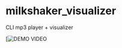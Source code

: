 # milkshaker_visualizer
CLI mp3 player + visualizer

[![DEMO VIDEO]([https://www.youtube.com/watch?v=_5tFXJQIzi4](https://www.youtube.com/watch?v=Iq3PFHrFXok))
